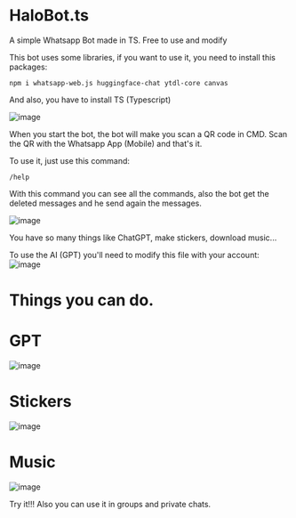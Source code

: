 # HaloBot.ts
A simple Whatsapp Bot made in TS. Free to use and modify

This bot uses some libraries, if you want to use it, you need to install this packages:

```
npm i whatsapp-web.js huggingface-chat ytdl-core canvas
```

And also, you have to install TS (Typescript)

![image](https://github.com/Halo333X/HaloBot.ts/assets/124174275/69799d60-d21e-43d3-a275-9d733d4160a9)

When you start the bot, the bot will make you scan a QR code in CMD.
Scan the QR with the Whatsapp App (Mobile) and that's it.


To use it, just use this command:

```
/help
```

With this command you can see all the commands, also the bot get the deleted messages and he send again the messages.



![image](https://github.com/Halo333X/HaloBot.ts/assets/124174275/0f218175-011a-4e2c-bdac-99a77312df08)

You have so many things like ChatGPT, make stickers, download music...

To use the AI (GPT) you'll need to modify this file with your account:
![image](https://github.com/Halo333X/HaloBot.ts/assets/124174275/9813c020-51cf-4dd6-a1f2-53f5ac0e5edd)


<h1 color="red">Things you can do.</h1>

# GPT

![image](https://github.com/Halo333X/HaloBot.ts/assets/124174275/715787c8-023d-42c6-8a7b-9b0bf643b8a7)

# Stickers

![image](https://github.com/Halo333X/HaloBot.ts/assets/124174275/a353dc53-1930-4775-95a8-07b8b53d9d7f)


# Music

![image](https://github.com/Halo333X/HaloBot.ts/assets/124174275/13cfe06b-71d5-40dd-a8d5-038f2237d870)



Try it!!!
Also you can use it in groups and private chats.
